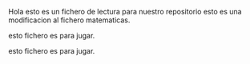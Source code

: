 Hola esto es un fichero de lectura para nuestro repositorio
esto es una modificacion al fichero matematicas.

esto fichero es para jugar.

esto fichero es para jugar.

